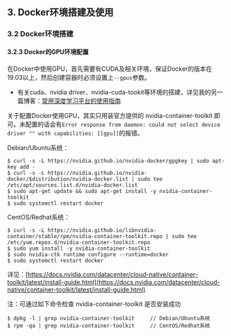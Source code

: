 ## 3. Docker环境搭建及使用
### 3.2 Docker环境搭建
#### 3.2.3 Docker的GPU环境配置

在Docker中使用GPU，首先需要有CUDA及相关环境，保证Docker的版本在19.03以上，然后创建容器时必须设置上`--gpus`参数。

- 有关cuda、nvidia driver、nvidia-cuda-tookit等环境的搭建，详见我的另一篇博客：[常用深度学习平台的使用指南](https://www.eula.club/blogs/常用深度学习平台的使用指南.html)

关于配置Docker使用GPU，其实只用装官方提供的 nvidia-container-toolkit 即可。未配置的话会有`Error response from daemon: could not select device driver "" with capabilities: [[gpu]]`的报错。

Debian/Ubuntu系统：

```shell
$ curl -s -L https://nvidia.github.io/nvidia-docker/gpgkey | sudo apt-key add -
$ curl -s -L https://nvidia.github.io/nvidia-docker/$distribution/nvidia-docker.list | sudo tee /etc/apt/sources.list.d/nvidia-docker.list
$ sudo apt-get update && sudo apt-get install -y nvidia-container-toolkit
$ sudo systemctl restart docker
```

CentOS/Redhat系统：

```shell
$ curl -s -L https://nvidia.github.io/libnvidia-container/stable/rpm/nvidia-container-toolkit.repo | sudo tee /etc/yum.repos.d/nvidia-container-toolkit.repo  
$ sudo yum install -y nvidia-container-toolkit   
$ sudo nvidia-ctk runtime configure --runtime=docker
$ sudo systemctl restart docker   
```

详见：[https://docs.nvidia.com/datacenter/cloud-native/container-toolkit/latest/install-guide.html](https://docs.nvidia.com/datacenter/cloud-native/container-toolkit/latest/install-guide.html)

注：可通过如下命令检查 nvidia-container-toolkit 是否安装成功

```shell
$ dpkg -l | grep nvidia-container-toolkit     // Debian/Ubuntu系统
$ rpm -qa | grep nvidia-container-toolkit     // CentOS/Redhat系统
```
